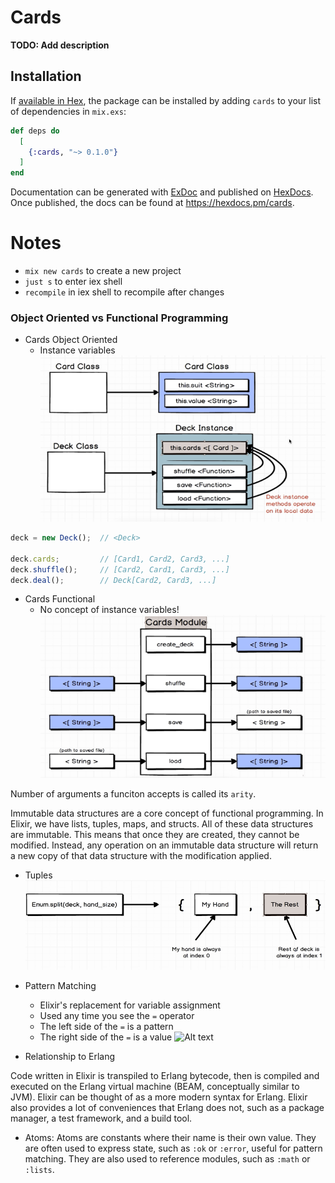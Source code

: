 # Cards

**TODO: Add description**

## Installation

If [available in Hex](https://hex.pm/docs/publish), the package can be installed
by adding `cards` to your list of dependencies in `mix.exs`:

```elixir
def deps do
  [
    {:cards, "~> 0.1.0"}
  ]
end
```

Documentation can be generated with [ExDoc](https://github.com/elixir-lang/ex_doc)
and published on [HexDocs](https://hexdocs.pm). Once published, the docs can
be found at <https://hexdocs.pm/cards>.

# Notes

- `mix new cards` to create a new project
- `just s` to enter iex shell
- `recompile` in iex shell to recompile after changes

### Object Oriented vs Functional Programming

- Cards Object Oriented
  - Instance variables
![Alt text](./assets/cards_oo.png)

```typescript
deck = new Deck();  // <Deck>

deck.cards;         // [Card1, Card2, Card3, ...]
deck.shuffle();     // [Card2, Card1, Card3, ...]
deck.deal();        // Deck[Card2, Card3, ...]
```

- Cards Functional
  - No concept of instance variables!
![Alt text](./assets/cards_fp.png)


Number of arguments a funciton accepts is called its `arity`.

Immutable data structures are a core concept of functional programming. In Elixir, we have lists, tuples, maps, and structs. All of these data structures are immutable. This means that once they are created, they cannot be modified. Instead, any operation on an immutable data structure will return a new copy of that data structure with the modification applied.

- Tuples
![Alt text](assets/elixir_tuples.png)

- Pattern Matching
  - Elixir's replacement for variable assignment
  - Used any time you see the `=` operator
  - The left side of the `=` is a pattern
  - The right side of the `=` is a value
![Alt text](assets/elixir_pattern_matching.png)


- Relationship to Erlang

Code written in Elixir is transpiled to Erlang bytecode, then is compiled and executed on the Erlang virtual machine (BEAM, conceptually similar to JVM). Elixir can be thought of as a more modern syntax for Erlang. Elixir also provides a lot of conveniences that Erlang does not, such as a package manager, a test framework, and a build tool.

- Atoms: Atoms are constants where their name is their own value. They are often used to express state, such as `:ok` or `:error`, useful for pattern matching. They are also used to reference modules, such as `:math` or `:lists`.
